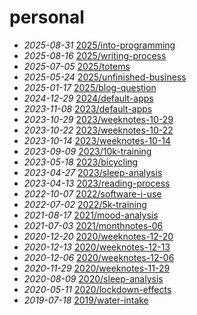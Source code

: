 # personal
- *2025-08-31* [2025/into-programming](/2025/into-programming)
- *2025-08-16* [2025/writing-process](/2025/writing-process)
- *2025-07-05* [2025/totems](/2025/totems)
- *2025-05-24* [2025/unfinished-business](/2025/unfinished-business)
- *2025-01-17* [2025/blog-question](/2025/blog-question)
- *2024-12-29* [2024/default-apps](/2024/default-apps)
- *2023-11-08* [2023/default-apps](/2023/default-apps)
- *2023-10-29* [2023/weeknotes-10-29](/2023/weeknotes-10-29)
- *2023-10-22* [2023/weeknotes-10-22](/2023/weeknotes-10-22)
- *2023-10-14* [2023/weeknotes-10-14](/2023/weeknotes-10-14)
- *2023-09-09* [2023/10k-training](/2023/10k-training)
- *2023-05-18* [2023/bicycling](/2023/bicycling)
- *2023-04-27* [2023/sleep-analysis](/2023/sleep-analysis)
- *2023-04-13* [2023/reading-process](/2023/reading-process)
- *2022-10-07* [2022/software-i-use](/2022/software-i-use)
- *2022-07-02* [2022/5k-training](/2022/5k-training)
- *2021-08-17* [2021/mood-analysis](/2021/mood-analysis)
- *2021-07-03* [2021/monthnotes-06](/2021/monthnotes-06)
- *2020-12-20* [2020/weeknotes-12-20](/2020/weeknotes-12-20)
- *2020-12-13* [2020/weeknotes-12-13](/2020/weeknotes-12-13)
- *2020-12-06* [2020/weeknotes-12-06](/2020/weeknotes-12-06)
- *2020-11-29* [2020/weeknotes-11-29](/2020/weeknotes-11-29)
- *2020-08-09* [2020/sleep-analysis](/2020/sleep-analysis)
- *2020-05-11* [2020/lockdown-effects](/2020/lockdown-effects)
- *2019-07-18* [2019/water-intake](/2019/water-intake)
